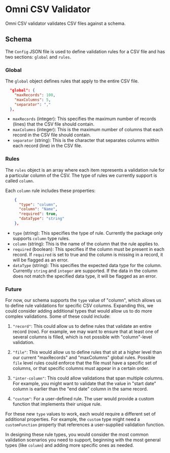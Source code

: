 # Omni CSV Validator

Omni CSV validator validates CSV files against a schema.

## Schema

The `Config` JSON file is used to define validation rules for a CSV file and has two sections: `global` and `rules`.

### Global

The `global` object defines rules that apply to the entire CSV file.

```json
  "global": {
    "maxRecords": 100,
    "maxColumns": 5,
    "separator": ","
  },
```

- `maxRecords` (integer): This specifies the maximum number of records (lines) that the CSV file should contain.
- `maxColumns` (integer): This is the maximum number of columns that each record in the CSV file should contain.
- `separator` (string): This is the character that separates columns within each record (line) in the CSV file.

### Rules

The `rules` object is an array where each item represents a validation rule for a particular column of the CSV. The type of rules we currently support is called `column`.

Each `column` rule includes these properties:

```json
    {
      "type": "column",
      "column": "Name",
      "required": true,
      "dataType": "string"
    },
```

- `type` (string): This specifies the type of rule. Currently the package only supports `column` type rules.
- `column` (string): This is the name of the column that the rule applies to.
- `required` (boolean): This specifies if the column must be present in each record. If `required` is set to true and the column is missing in a record, it will be flagged as an error.
- `dataType` (string): This specifies the expected data type for the column. Currently `string` and `integer` are supported. If the data in the column does not match the specified data type, it will be flagged as an error.

### Future

For now, our schema supports the `type` value of "column", which allows us to define rule validations for specific CSV columns. Expanding this, we could consider adding additional types that would allow us to do more complex validations. Some of these could include:

1. `"record"`: This could allow us to define rules that validate an entire record (row). For example, we may want to ensure that at least one of several columns is filled, which is not possible with "column"-level validation.

2. `"file"`: This would allow us to define rules that sit at a higher level than our current "maxRecords" and "maxColumns" global rules. Possible `file` level rules could enforce that the file must have a specific set of columns, or that specific columns must appear in a certain order.

3. `"inter-column"`: This could allow validations that span multiple columns. For example, you might want to validate that the value in "start date" column is earlier than the "end date" column in the same record.

4. `"custom"`: For a user-defined rule. The user would provide a custom function that implements their unique rule.

For these new `type` values to work, each would require a different set of additional properties. For example, the `custom` type might need a `customFunction` property that references a user-supplied validation function.

In designing these rule types, you would consider the most common validation scenarios you need to support, beginning with the most general types (like `column`) and adding more specific ones as needed.